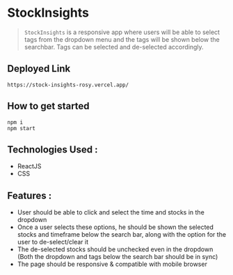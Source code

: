 # StockInsights
> `StockInsights` is a responsive app where users will be able to select tags from the dropdown menu and the tags will be shown below the searchbar. Tags can be selected and de-selected accordingly.

## Deployed Link
```
https://stock-insights-rosy.vercel.app/

```

## How to get started
```
npm i
npm start

```

## Technologies Used :

- ReactJS 
- CSS

## Features :
- User should be able to click and select the time and stocks in the dropdown
- Once a user selects these options, he should be shown the selected stocks and timeframe below the search bar, along with the option for the user to de-select/clear it
- The de-selected stocks should be unchecked even in the dropdown (Both the dropdown and tags below the search bar should be in sync)
- The page should be responsive & compatible with mobile browser 


